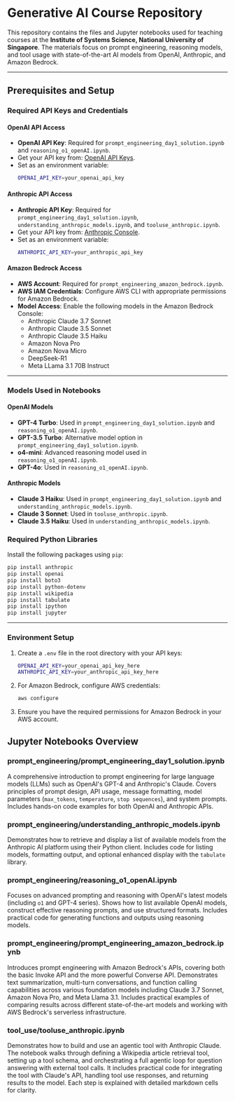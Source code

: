 # **Generative AI Course Repository**

This repository contains the files and Jupyter notebooks used for teaching courses at the **Institute of Systems Science, National University of Singapore**. The materials focus on prompt engineering, reasoning models, and tool usage with state-of-the-art AI models from OpenAI, Anthropic, and Amazon Bedrock.

---

## **Prerequisites and Setup**

### **Required API Keys and Credentials**

#### **OpenAI API Access**
- **OpenAI API Key**: Required for `prompt_engineering_day1_solution.ipynb` and `reasoning_o1_openAI.ipynb`.
- Get your API key from: [OpenAI API Keys](https://platform.openai.com/api-keys).
- Set as an environment variable:
  ```bash
  OPENAI_API_KEY=your_openai_api_key
  ```

#### **Anthropic API Access**
- **Anthropic API Key**: Required for `prompt_engineering_day1_solution.ipynb`, `understanding_anthropic_models.ipynb`, and `tooluse_anthropic.ipynb`.
- Get your API key from: [Anthropic Console](https://console.anthropic.com/).
- Set as an environment variable:
  ```bash
  ANTHROPIC_API_KEY=your_anthropic_api_key
  ```

#### **Amazon Bedrock Access**
- **AWS Account**: Required for `prompt_engineering_amazon_bedrock.ipynb`.
- **AWS IAM Credentials**: Configure AWS CLI with appropriate permissions for Amazon Bedrock.
- **Model Access**: Enable the following models in the Amazon Bedrock Console:
  - Anthropic Claude 3.7 Sonnet
  - Anthropic Claude 3.5 Sonnet
  - Anthropic Claude 3.5 Haiku
  - Amazon Nova Pro
  - Amazon Nova Micro
  - DeepSeek-R1
  - Meta LLama 3.1 70B Instruct

---

### **Models Used in Notebooks**

#### **OpenAI Models**
- **GPT-4 Turbo**: Used in `prompt_engineering_day1_solution.ipynb` and `reasoning_o1_openAI.ipynb`.
- **GPT-3.5 Turbo**: Alternative model option in `prompt_engineering_day1_solution.ipynb`.
- **o4-mini**: Advanced reasoning model used in `reasoning_o1_openAI.ipynb`.
- **GPT-4o**: Used in `reasoning_o1_openAI.ipynb`.

#### **Anthropic Models**
- **Claude 3 Haiku**: Used in `prompt_engineering_day1_solution.ipynb` and `understanding_anthropic_models.ipynb`.
- **Claude 3 Sonnet**: Used in `tooluse_anthropic.ipynb`.
- **Claude 3.5 Haiku**: Used in `understanding_anthropic_models.ipynb`.

### **Required Python Libraries**

Install the following packages using `pip`:

```bash
pip install anthropic
pip install openai
pip install boto3
pip install python-dotenv
pip install wikipedia
pip install tabulate
pip install ipython
pip install jupyter
```

---

### **Environment Setup**

1. Create a `.env` file in the root directory with your API keys:
   ```bash
   OPENAI_API_KEY=your_openai_api_key_here
   ANTHROPIC_API_KEY=your_anthropic_api_key_here
   ```

2. For Amazon Bedrock, configure AWS credentials:
   ```bash
   aws configure
   ```

3. Ensure you have the required permissions for Amazon Bedrock in your AWS account.

## **Jupyter Notebooks Overview**

### **prompt_engineering/prompt_engineering_day1_solution.ipynb**
A comprehensive introduction to prompt engineering for large language models (LLMs) such as OpenAI's GPT-4 and Anthropic's Claude. Covers principles of prompt design, API usage, message formatting, model parameters (`max_tokens`, `temperature`, `stop sequences`), and system prompts. Includes hands-on code examples for both OpenAI and Anthropic APIs.

### **prompt_engineering/understanding_anthropic_models.ipynb**
Demonstrates how to retrieve and display a list of available models from the Anthropic AI platform using their Python client. Includes code for listing models, formatting output, and optional enhanced display with the `tabulate` library.

### **prompt_engineering/reasoning_o1_openAI.ipynb**
Focuses on advanced prompting and reasoning with OpenAI's latest models (including `o1` and GPT-4 series). Shows how to list available OpenAI models, construct effective reasoning prompts, and use structured formats. Includes practical code for generating functions and outputs using reasoning models.

### **prompt_engineering/prompt_engineering_amazon_bedrock.ipynb**
Introduces prompt engineering with Amazon Bedrock's APIs, covering both the basic Invoke API and the more powerful Converse API. Demonstrates text summarization, multi-turn conversations, and function calling capabilities across various foundation models including Claude 3.7 Sonnet, Amazon Nova Pro, and Meta Llama 3.1. Includes practical examples of comparing results across different state-of-the-art models and working with AWS Bedrock's serverless infrastructure.

### **tool_use/tooluse_anthropic.ipynb**
Demonstrates how to build and use an agentic tool with Anthropic Claude. The notebook walks through defining a Wikipedia article retrieval tool, setting up a tool schema, and orchestrating a full agentic loop for question answering with external tool calls. It includes practical code for integrating the tool with Claude's API, handling tool use responses, and returning results to the model. Each step is explained with detailed markdown cells for clarity.